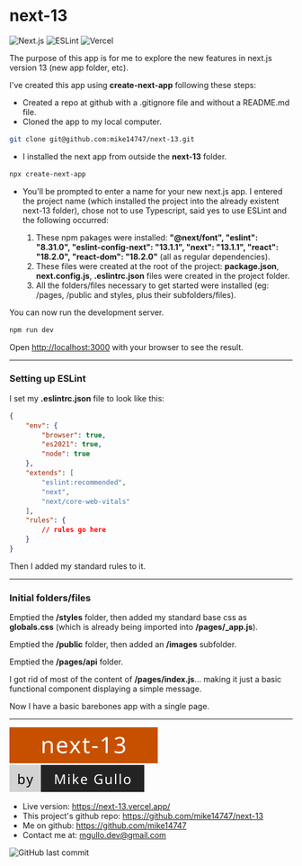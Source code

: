 # next-13

![Next.js](https://img.shields.io/badge/Next.js-000000?style=flat-square&logo=nextdotjs&logoColor=f5f5f5 'Next.js')
![ESLint](https://img.shields.io/badge/ESLint-4B32C3?style=flat-square&logo=eslint&logoColor=f5f5f5 'ESLint')
![Vercel](https://img.shields.io/badge/Vercel-000000?style=flat-square&logo=vercel&logoColor=f5f5f5 'Vercel')

The purpose of this app is for me to explore the new features in next.js version 13 (new app folder, etc).

I've created this app using **create-next-app** following these steps:

-   Created a repo at github with a .gitignore file and without a README.md file.
-   Cloned the app to my local computer.

```bash
git clone git@github.com:mike14747/next-13.git
```

-   I installed the next app from outside the **next-13** folder.

```bash
npx create-next-app
```

-   You'll be prompted to enter a name for your new next.js app. I entered the project name (which installed the project into the already existent next-13 folder), chose not to use Typescript, said yes to use ESLint and the following occurred:

    1.  These npm pakages were installed: **"@next/font", "eslint": "8.31.0", "eslint-config-next": "13.1.1", "next": "13.1.1", "react": "18.2.0", "react-dom": "18.2.0"** (all as regular dependencies).
    2.  These files were created at the root of the project: **package.json**, **next.config.js**, **.eslintrc.json** files were created in the project folder.
    3.  All the folders/files necessary to get started were installed (eg: /pages, /public and styles, plus their subfolders/files).

You can now run the development server.

```bash
npm run dev
```

Open [http://localhost:3000](http://localhost:3000) with your browser to see the result.

---

### Setting up ESLint

I set my **.eslintrc.json** file to look like this:

```json
{
    "env": {
        "browser": true,
        "es2021": true,
        "node": true
    },
    "extends": [
        "eslint:recommended",
        "next",
        "next/core-web-vitals"
    ],
    "rules": {
        // rules go here
    }
}
```

Then I added my standard rules to it.

---

### Initial folders/files

Emptied the **/styles** folder, then added my standard base css as **globals.css** (which is already being imported into **/pages/_app.js**).

Emptied the **/public** folder, then added an **/images** subfolder.

Emptied the **/pages/api** folder.

I got rid of most of the content of **/pages/index.js**... making it just a basic functional component displaying a simple message.

Now I have a basic barebones app with a single page.

---

![next-13](next_13.svg 'next-13')
![by Mike Gullo](author.svg 'by Mike Gullo')

-   Live version: https://next-13.vercel.app/
-   This project's github repo: https://github.com/mike14747/next-13
-   Me on github: https://github.com/mike14747
-   Contact me at: mgullo.dev@gmail.com

![GitHub last commit](https://img.shields.io/github/last-commit/mike14747/next-13?style=for-the-badge)